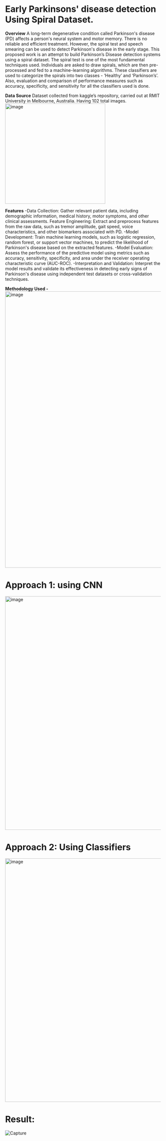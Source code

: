 # Early Parkinsons' disease detection Using Spiral Dataset.
**Overview**
A long-term degenerative condition called Parkinson's disease (PD) affects a person's neural system and motor memory. There is no reliable and efficient treatment. However, the spiral test and speech smearing can be used to detect Parkinson's disease in the early stage.
This proposed work is an attempt to build Parkinson’s Disease detection systems using a spiral dataset. The spiral test is one of the most fundamental techniques used. Individuals are asked to draw spirals, which are then pre-processed and fed to a machine-learning algorithms. These classifiers are used to categorize the spirals into two classes - ‘Healthy’ and ‘Parkinson’s’. Also, evaluation and comparison of performance measures such as accuracy, specificity, and sensitivity for all the classifiers used is done.

**Data Source**
Dataset collected from kaggle’s repository, carried out at RMIT University in Melbourne, Australia. Having 102 total images. 
<img width="324" alt="image" src="https://github.com/jadhavvaish/Early_Parkinsons_disease_detection_2023/assets/81427041/a03b2391-5f1b-4229-aaaf-269b9dad5064">


**Features**
-Data Collection: Gather relevant patient data, including demographic information, medical history, motor symptoms, and other clinical assessments.
Feature Engineering: Extract and preprocess features from the raw data, such as tremor amplitude, gait speed, voice characteristics, and other biomarkers associated with PD.
-Model Development: Train machine learning models, such as logistic regression, random forest, or support vector machines, to predict the likelihood of Parkinson's disease based on the extracted features.
-Model Evaluation: Assess the performance of the predictive model using metrics such as accuracy, sensitivity, specificity, and area under the receiver operating characteristic curve (AUC-ROC).
-Interpretation and Validation: Interpret the model results and validate its effectiveness in detecting early signs of Parkinson's disease using independent test datasets or cross-validation techniques.

**Methodology Used -**
<img width="893" alt="image" src="https://github.com/jadhavvaish/Early_Parkinsons_disease_detection_2023/assets/81427041/a1257b62-3d37-48be-b171-622c575debae">

# Approach 1: using CNN 
<img width="755" alt="image" src="https://github.com/jadhavvaish/Early_Parkinsons_disease_detection_2023/assets/81427041/948ca467-6986-4729-9452-f92999d7c4bd">

# Approach 2: Using Classifiers
<img width="787" alt="image" src="https://github.com/jadhavvaish/Early_Parkinsons_disease_detection_2023/assets/81427041/d3e61638-9aab-433c-a522-abd699682daa">

# Result:
![Capture](https://github.com/rutuja1121/Early_Parkinsons_disease_detection_2023/assets/65657589/42c8f6c4-4e37-4e6a-b9c4-eb2f5f397d78)
